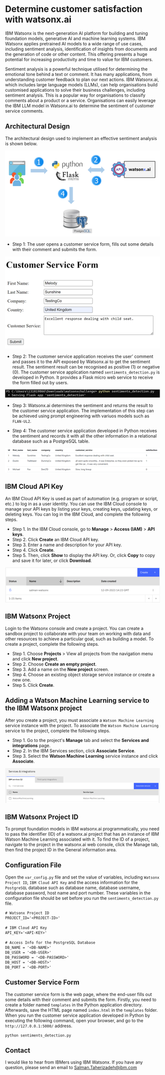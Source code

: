 # Determine customer satisfaction with watsonx.ai

IBM Watsonx is the next-generation AI platform for building and tuning foundation models, generative AI and machine learning systems. IBM Watsonx applies pretrained AI models to a wide range of use cases, including sentiment analysis, identification of insights from documents and the generation of code or other content. This offering presents a huge potential for increasing productivity and time to value for IBM customers. 

Sentiment analysis is a powerful technique utilised for determining the emotional tone behind a text or comment. It has many applications, from understanding customer feedback to plan our next actions. IBM Watsonx.ai, which includes large language models (LLMs), can help organisations build customised applications to solve their business challenges, including sentiment analysis. This is a popular way for organisations to classify comments about a product or a service. Organisations can easily leverage the IBM LLM model in Watsonx.ai to determine the sentiment of customer service comments.


## Architectural Design

The architectural design used to implement an effective sentiment analysis is shown below.

![architectural_design](images/architectural_design.png)

* Step 1: The user opens a customer service form, fills out some details with their comment and submits the form.

![customer_service_form](images/customer_service_form.png)

* Step 2: The customer service application receives the user’ comment and passes it to the API exposed by Watsonx.ai to get the sentiment result. The sentiment result can be recognised as positive (1) or negative (0). The customer service application named `sentiments_detection.py` is developed in Python. It provides a Flask micro web service to receive the form filled out by users.

![python_sentiments_detection](images/python_sentiments_detection.png)

* Step 3: Watsonx.ai determines the sentiment and returns the result to the customer service application. The implementation of this step can be achieved using prompt engineering with variuos models such as `FLAN-UL2`.

* Step 4: The customer service application developed in Python receives the sentiment and records it with all the other information in a relational database such as a PostgreSQL table.

![relational_database](images/relational_database.png)


## IBM Cloud API Key

An IBM Cloud API Key is used as part of automation (e.g. program or script, etc.) to log in as a user identity. You can use the IBM Cloud console to manage your API keys by listing your keys, creating keys, updating keys, or deleting keys. You can log in the IBM Cloud, and complete the following steps.

* Step 1. In the IBM Cloud console, go to **Manage** > **Access (IAM)** > **API keys**.
* Step 2. Click **Create** an IBM Cloud API key.
* Step 3. Enter a name and description for your API key.
* Step 4. Click **Create**.
* Step 5. Then, click **Show** to display the API key. Or, click **Copy** to copy and save it for later, or click **Download**.

![ibm_cloud_api_key](images/ibm_cloud_api_key.png)


## IBM Watsonx Project

Login to the Watsonx console and create a project. You can create a sandbox project to collaborate with your team on working with data and other resources to achieve a particular goal, such as building a model. To create a project, complete the following steps.

* Step 1. Choose **Projects** > View all projects from the navigation menu and click **New project**.
* Step 2. Choose **Create an empty project**.
* Step 3. Add a name on the **New project** screen.
* Step 4. Choose an existing object storage service instance or create a new one.
* Step 5. Click **Create**.


## Adding a Watson Machine Learning service to the IBM Watsonx project

After you create a project, you must associate a `Watson Machine Learning` service instance with the project. To associate the `Watson Machine Learning` service to the project, complete the following steps.

* Step 1. Go to the project's **Manage** tab and select the **Services and integrations** page.
* Step 2. In the IBM Services section, click **Associate Service**.
* Step 3. Select the **Watson Machine Learning** service instance and click **Associate**.

![watson_machine_learning_service](images/watson_machine_learning_service.png)


## IBM Watsonx Project ID

To prompt foundation models in IBM watsonx.ai programmatically, you need to pass the identifier (ID) of a watsonx.ai project that has an instance of IBM Watson Machine Learning associated with it.
To find the ID of a project, navigate to the project in the watsonx.ai web console, click the Manage tab, then find the project ID in the General information area.


## Configuration File

Open the `var_config.py` file and set the value of variables, including `Watsonx Project ID`, `IBM Cloud API Key` and the access information for the `PostgreSQL` database such as database name, database username, database password, host name and port number. These variables in the configuration file should be set before you run the `sentiments_detection.py` file.

```
# Watsonx Project ID
PROJECT_ID='<PROJECT-ID>'

# IBM Cloud API Key
API_KEY='<API-KEY>'

# Access Info for the PostgreSQL Database
DB_NAME = '<DB-NAME>'
DB_USER = '<DB-USER>'
DB_PASSWORD = '<DB-PASSWORD>'
DB_HOST = '<DB-HOST>'
DB_PORT = '<DB-PORT>'
```


## Customer Service Form

The customer service form is the web page, where the end-user fills out some details with their comment and submits the form. Firstly, you need to create a folder named `templates` in the Python application directory. Afterwards, save the HTML page named `index.html` in the `templates` folder.
When you run the customer service application developed in Python by executing the following command, open your browser, and go to the `http://127.0.0.1:5000/` address.

```
python sentiments_detection.py
```


## Contact

I would like to hear from IBMers using IBM Watsonx. 
If you have any question, please send an email to Salman.Taherizadeh@ibm.com

